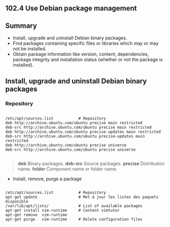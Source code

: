 102.4 Use Debian package management
-----------------------------------

Summary
-------

- Install, upgrade and uninstall Debian binary packages.
- Find packages containing specific files or libraries which may or may not be installed.
- Obtain package information like version, content, dependencies, package integrity and installation status (whether or not the package is installed).

Install, upgrade and uninstall Debian binary packages
-----------------------------------------------------

### Repository
<pre><code>
/etc/apt/sources.list           # Repository
deb http://archive.ubuntu.com/ubuntu precise main restricted
deb-src http://archive.ubuntu.com/ubuntu precise main restricted
deb http://archive.ubuntu.com/ubuntu precise-updates main restricted
deb-src http://archive.ubuntu.com/ubuntu precise-updates main restricted
deb http://archive.ubuntu.com/ubuntu precise universe
deb-src http://archive.ubuntu.com/ubuntu precise universe

</code></pre>

>**deb** Binary packages.
>**deb-src** Source packages.
>**precise** Distribution name.
>**folder**  Component name or folder name.

- Install, remove, purge a package
<pre><code>
/etc/apt/sources.list           # Repository
apt-get update                  # Met à jour les listes des paquets disponible
/var/lib/apt/lists/             # List of available packages
apt-get install vim-runtime     # Content vimtutor
apt-get remove  vim-runtime
apt-get purge   vim-runtime     # Delete configuration files

</code></pre>
